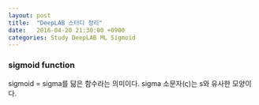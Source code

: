 ```yaml
---
layout: post
title:  "DeepLAB 스터디 정리"
date:   2016-04-20 21:30:00 +0900
categories: Study DeepLAB ML Sigmoid
---
```



### sigmoid function

sigmoid = sigma를 닮은 함수라는 의미이다.
sigma 소문자(ς)는 s와 유사한 모양이다.
